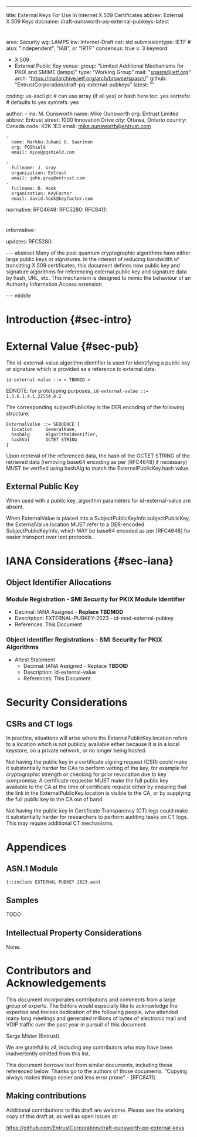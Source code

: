 ---
title: External Keys For Use In Internet X.509 Certificates
abbrev: External X.509 Keys
docname: draft-ounsworth-pq-external-pubkeys-latest


# <!-- stand_alone: true -->
area: Security
wg: LAMPS
kw: Internet-Draft
cat: std
submissiontype: IETF  # also: "independent", "IAB", or "IRTF"
consensus: true
v: 3
keyword:
 - X.509
 - External Public Key
venue:
  group: "Limited Additional Mechanisms for PKIX and SMIME (lamps)"
  type: "Working Group"
  mail: "spasm@ietf.org"
  arch: "https://mailarchive.ietf.org/arch/browse/spasm/"
  github: "EntrustCorporation/draft-pq-external-pubkeys"
  latest: ""

coding: us-ascii
pi:    # can use array (if all yes) or hash here
  toc: yes
  sortrefs:   # defaults to yes
  symrefs: yes

author:
    -
      ins: M. Ounsworth
      name: Mike Ounsworth
      org: Entrust Limited
      abbrev: Entrust
      street: 1000 Innovation Drive
      city: Ottawa, Ontario
      country: Canada
      code: K2K 1E3
      email: mike.ounsworth@entrust.com

    -
      name: Markku-Juhani O. Saarinen
      org: PQShield
      email: mjos@pqshield.com

    -
      fullname: J. Gray
      organization: Entrust
      email: john.gray@entrust.com
    -
      fullname: D. Hook
      organization: KeyFactor
      email: david.hook@keyfactor.com

normative:
  RFC4648:
  RFC5280:
  RFC8411:

# <!-- EDNOTE: full syntax for this defined here: https://github.com/cabo/kramdown-rfc2629 -->

informative:

updates:
  RFC5280:

--- abstract
Many of the post quantum cryptographic algorithms have either large public keys or signatures. In the interest of reducing bandwidth of transitting X.509 certificates, this document defines new public key and signature algorithms for referencing external public key and signature data by hash, URL, etc. This mechanism is designed to mimic the behaviour of an Authority Information Access extension.

<!-- End of Abstract -->


--- middle

# Introduction {#sec-intro}


# External Value {#sec-pub}

The id-external-value algorithm identifier is used for identifying a public key or signature which is provided as a reference to external data.

~~~
id-external-value ::= < TBDOID >
~~~

EDNOTE: for prototyping purposes, `id-external-value ::= 1.3.6.1.4.1.22554.4.2`

The corresponding subjectPublicKey is the DER encoding of the following structure:

~~~
ExternalValue ::= SEQUENCE {
  location     GeneralName,
  hashAlg      AlgorithmIdentifier,
  hashVal      OCTET STRING
}
~~~


Upon retrieval of the referenced data, the hash of the OCTET STRING of the retrieved data (removing base64 encoding as per [RFC4648] if necessary) MUST be verified using hashAlg to match the ExternalPublicKey.hash value.

## External Public Key

When used with a public key, algorithm parameters for id-external-value are absent.

When ExternalValue is placed into a SubjectPublicKeyInfo.subjectPublicKey, the ExternalValue.location MUST refer to a DER-encoded SubjectPublicKeyInfo, which MAY be base64 encoded as per [RFC4648] for easier transport over text protocols.




<!-- End of Introduction section -->


# IANA Considerations {#sec-iana}
##  Object Identifier Allocations

###  Module Registration - SMI Security for PKIX Module Identifier

-  Decimal: IANA Assigned - **Replace TBDMOD**
-  Description: EXTERNAL-PUBKEY-2023 - id-mod-external-pubkey
-  References: This Document

###  Object Identifier Registrations - SMI Security for PKIX Algorithms

- Attest Statement
  - Decimal: IANA Assigned - Replace **TBDOID**
  - Description: id-external-value
  - References: This Document

<!-- End of IANA Considerations section -->


# Security Considerations

## CSRs and CT logs

In practice, situations will arise where the ExternalPublicKey.location refers to a location which is not publicly available either because it is in a local keystore, on a private network, or no longer being hosted.

Not having the public key in a certificate signing request (CSR) could make it substantially harder for CAs to perform vetting of the key, for example for cryptographic strength or checking for prior revocation due to key compromise. A certificate requester MUST make the full public key available to the CA at the time of certificate request either by ensuring that the link in the ExternalPublicKey.location is visible to the CA, or by supplying the full public key to the CA out of band.


Not having the public key in Certificate Transparency (CT) logs could make it substantially harder for researchers to perform auditing tasks on CT logs. This may require additional CT mechanisms.

<!-- End of Security Considerations section -->

# Appendices

## ASN.1 Module

~~~
{::include EXTERNAL-PUBKEY-2023.asn}
~~~

## Samples

TODO

## Intellectual Property Considerations

None.



# Contributors and Acknowledgements

This document incorporates contributions and comments from a large group of experts. The Editors would especially like to acknowledge the expertise and tireless dedication of the following people, who attended many long meetings and generated millions of bytes of electronic mail and VOIP traffic over the past year in pursuit of this document:

Serge Mister (Entrust).

We are grateful to all, including any contributors who may have
been inadvertently omitted from this list.

This document borrows text from similar documents, including those referenced below. Thanks go to the authors of those
   documents.  "Copying always makes things easier and less error prone" - [RFC8411].

## Making contributions

Additional contributions to this draft are welcome. Please see the working copy of this draft at, as well as open issues at:

https://github.com/EntrustCorporation/draft-ounsworth-pq-external-keys


<!-- End of Contributors section -->
